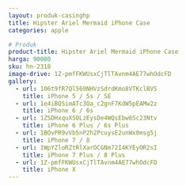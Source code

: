 ```yaml
---
layout: produk-casinghp
title: Hipster Ariel Mermaid iPhone Case
categories: apple

# Produk
product-title: Hipster Ariel Mermaid iPhone Case
harga: 90000
sku: hn-2318
image-drive: 1Z-pmfFKWUsxCjTlTAvnm4AE77whOdcFD
gallery:
  - url: 106t9fR7Ql569NHVzSdrdKmo8VTKclBVS
    title: iPhone 5 / 5s / SE
  - url: 1e4iBQ5imATc3Oa_c2gnF7KdW5pEAMw2z
    title: iPhone 6 / 6s
  - url: 1ZSDHxquXSOLzEysDe4WQsEbw6Sc23Ntv
    title: iPhone 6 Plus / 6s Plus
  - url: 1BOvPR9vVb5nP2h2PcuysE2unWx0msg5j
    title: iPhone 7 / 8
  - url: 1WpYZloRZtRlXarOCGNm72I4KYEyOR2sI
    title: iPhone 7 Plus / 8 Plus
  - url: 1Z-pmfFKWUsxCjTlTAvnm4AE77whOdcFD
    title: iPhone X
---
```

